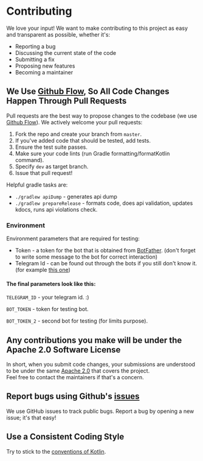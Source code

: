 # Contributing

We love your input! We want to make contributing to this project as easy and transparent as possible, whether it's:

- Reporting a bug
- Discussing the current state of the code
- Submitting a fix
- Proposing new features
- Becoming a maintainer

## We Use [Github Flow](https://guides.github.com/introduction/flow/index.html), So All Code Changes Happen Through Pull Requests

Pull requests are the best way to propose changes to the codebase (we
use [Github Flow](https://guides.github.com/introduction/flow/index.html)). We actively welcome your pull requests:

1. Fork the repo and create your branch from `master`.
2. If you've added code that should be tested, add tests.
3. Ensure the test suite passes.
4. Make sure your code lints (run Gradle formatting/formatKotlin command).
5. Specify `dev` as target branch.
6. Issue that pull request!

Helpful gradle tasks are:

* `./gradlew apiDump` - generates api dump
* `./gradlew prepareRelease` - formats code, does api validation, updates kdocs, runs api violations check.

### Environment

Environment parameters that are required for testing:

* Token - a token for the bot that is obtained from [BotFather](https://t.me/BotFather). (don't forget to write some
  message to the bot for correct
  interaction)
* Telegram Id - can be found out through the bots if you still don't know it. (for
  example [this one](https://t.me/my_id_bot))

#### The final parameters look like this:

`TELEGRAM_ID` - your telegram id. :)

`BOT_TOKEN` - token for testing bot.

`BOT_TOKEN_2` - second bot for testing (for limits purpose).

## Any contributions you make will be under the Apache 2.0 Software License

In short, when you submit code changes, your submissions are understood to be under the
same [Apache 2.0](https://www.apache.org/licenses/LICENSE-2.0) that covers the project. \
Feel free to contact the
maintainers if that's a concern.

## Report bugs using Github's [issues](https://github.com/vendelieu/telegram-bot/issues)

We use GitHub issues to track public bugs. Report a bug by opening a new issue; it's that easy!

## Use a Consistent Coding Style

Try to stick to the [conventions of Kotlin](https://kotlinlang.org/docs/coding-conventions.html).
